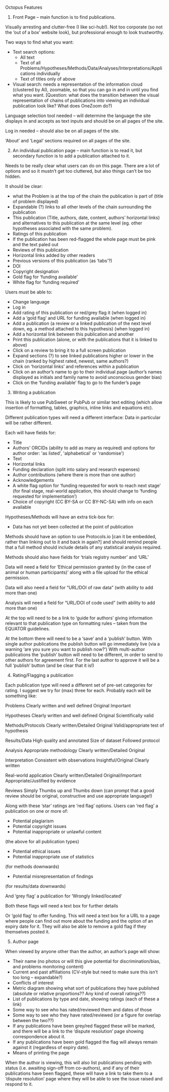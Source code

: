 
Octopus Features

1)	Front Page – main function is to find publications.

Visually arresting and clutter-free (I like sci-hub!). Not too corporate (so not the ‘out of a box’ website look), but professional enough to look trustworthy. 

Two ways to find what you want:
- Text search options:
   * All text
   * Text of all Problems/Hypotheses/Methods/Data/Analyses/Interpretations/Applications individually
   * Text of titles only of above
- Visual search: needs a representation of the information cloud (clustered by AI), zoomable, so that you can go in and in until you find what you want. [Question: what does the transition between the visual representation of chains of publications into viewing an individual publication look like? What does OneZoom do?)

Language selection tool needed – will determine the language the site displays in and accepts as text inputs and should be on all pages of the site.

Log in needed – should also be on all pages of the site.

‘About’ and ‘Legal’ sections required on all pages of the site.

2)	An individual publication page – main function is to read it, but secondary function is to add a publication attached to it.

Needs to be really clear what users can do on this page. There are a lot of options and so it mustn’t get too cluttered, but also things can’t be too hidden.

It should be clear:
-	what the Problem is at the top of the chain the publication is part of (title of problem displayed)
-	Expandable (?) links to all other levels of the chain surrounding the publication
-	This publication (Title, authors, date, content, authors’ horizontal links) and alternatives to this publication at the same level (eg. other hypotheses associated with the same problem).
-	Ratings of this publication
-	If the publication has been red-flagged the whole page must be pink and the text paled out
-	Reviews of this publication
-	Horizontal links added by other readers
-	Previous versions of this publication (as ‘tabs’?)
-	DOI
-	Copyright designation
-	Gold flag for ‘funding available’
-	White flag for ‘funding required’

Users must be able to:
-	Change language
-	Log in
-	Add rating of this publication or red/grey flag it (when logged in)
-	Add a ‘gold flag’ and URL for funding available (when logged in)
-	Add a publication (a review or a linked publication of the next level down, eg. a method attached to this hypothesis) (when logged in)
-	Add a horizontal link between this publication and another
-	Print this publication (alone, or with the publications that it is linked to above)
-	Click on a review to bring it to a full screen publication
-	Expand sections (?) to see linked publications higher or lower in the chain (ranked by highest rated, newest, same authors?)
-	Click on ‘horizontal links’ and references within a publication
-	Click on an author’s name to go to their individual page (author’s names displayed as initials and family name to avoid unconscious gender bias)
-	Click on the ‘funding available’ flag to go to the funder’s page

3)	Writing a publication

This is likely to use PubSweet or PubPub or similar text editing (which allow insertion of formatting, tables, graphics, inline links and equations etc).

Different publication types will need a different interface: Data in particular will be rather different.

Each will have fields for:
-	Title
-	Authors’ ORCIDs (ability to add as many as required) and options for author order: 'as listed', 'alphabetical' or 'randomise')
-	Text
-	Horizontal links
-	Funding declaration (split into salary and research expenses)
-	Author contributions (where there is more than one author)
-	Acknowledgements
-	A white flag option for ‘funding requested for work to reach next stage’ (for final stage, real-world application, this should change to ‘funding requested for implementation’)
-	Choice of copyright (CC BY-SA or CC BY-NC-SA) with info on each available

Hypotheses/Methods will have an extra tick-box for:
-	Data has not yet been collected at the point of publication

Methods should have an option to use Protocols.io [can it be embedded, rather than linking out to it and back in again?] and should remind people that a full method should include details of any statistical analysis required.

Methods should also have fields for ‘trials registry number’ and ‘URL’

Data will need a field for ‘Ethical permission granted by (in the case of animal or human participants)’ along with a file upload for the ethical permission.

Data will also need a field for “URL/DOI of raw data” (with ability to add more than one)

Analysis will need a field for “URL/DOI of code used” (with ability to add more than one)

At the top will need to be a link to ‘guide for authors’ giving information relevant to that publication type on formatting rules – taken from the EQUATOR guidelines.

At the bottom there will need to be a ‘save’ and a ‘publish’ button. With single author publications the publish button will go immediately live (via a warning ‘are you sure you want to publish now?’) With multi-author publications the ‘publish’ button will need to be different, in order to send to other authors for agreement first. For the last author to approve it will be a full ‘publish’ button (and be clear that it is!)

4)	Rating/Flagging a publication

Each publication type will need a different set of pre-set categories for rating. I suggest we try for (max) three for each. Probably each will be something like:

Problems
Clearly written and well defined
Original
Important

Hypotheses
Clearly written and well defined
Original
Scientifically valid

Methods/Protocols
Clearly written/Detailed
Original
Valid/appropriate test of hypothesis

Results/Data
High quality and annotated
Size of dataset
Followed protocol

Analysis
Appropriate methodology
Clearly written/Detailed
Original

Interpretation
Consistent with observations
Insightful/Original
Clearly written

Real-world application
Clearly written/Detailed
Original/Important
Appropriate/Justified by evidence

Reviews
Simply Thumbs up and Thumbs down
(can prompt that a good review should be original, constructive and use appropriate language!)

Along with these ‘star’ ratings are ‘red flag’ options. Users can ‘red flag’ a publication on one or more of:

-	Potential plagiarism
-	Potential copyright issues
-	Potential inappropriate or unlawful content

(the above for all publication types)

-	Potential ethical issues
-	Potential inappropriate use of statistics

(for methods downwards)

-	Potential misrepresentation of findings

(for results/data downwards)

And ‘grey flag’ a publication for ‘Wrongly linked/located’

Both these flags will need a text box for further details

Or ‘gold flag’ to offer funding. This will need a text box for a URL to a page where people can find out more about the funding and the option of an expiry date for it. They will also be able to remove a gold flag if they themselves posted it.


5)	Author page

When viewed by anyone other than the author, an author’s page will show:

-	Their name (no photos or will this give potential for discrimination/bias, and problems monitoring content)
-	Current and past affiliations (CV-style but need to make sure this isn’t too long – expandable?)
-	Conflicts of interest
-	Metric diagram showing what sort of publications they have published (absolute or relative proportions?? Any kind of overall ratings??)
-	List of publications by type and date, showing ratings (each of these a link)
-	Some way to see who has rated/reviewed them and dates of those
-	Some way to see who they have rated/reviewed (or a figure for overlap between the two??)
-	If any publications have been grey/red flagged these will be marked, and there will be a link to the ‘dispute resolution’ page showing correspondence about it.
-	If any publications have been gold flagged the flag will always remain against it (regardless of expiry date).
-	Means of printing the page

When the author is viewing, this will also list publications pending with status (i.e. awaiting sign-off from co-authors), and if any of their publications have been flagged, these will have  a link to take them to a ‘dispute resolution’ page where they will be able to see the issue raised and respond to it.
